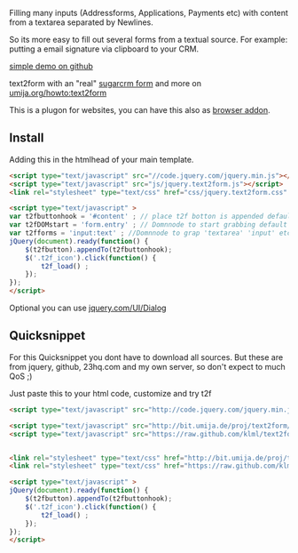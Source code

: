 Filling many inputs (Addressforms, Applications, Payments etc) with content from a textarea separated by Newlines.

So its more easy to fill out several forms from a textual source. For example: putting a email signature via clipboard to your CRM.


[simple demo on github](//klml.github.com/text2form.jquery/)

text2form with an "real" [sugarcrm form](http://bit.umija.de/proj/text2form/jquery.text2form/jquery.text2form_sugarcrm.html) and more on [umija.org/howto:text2form](http://umija.org/howto:text2form)

This is a plugon for websites, you can have this also as [browser addon](https://github.com/klml/text2form.addon).

## Install
Adding this in the htmlhead of your main template.

```html
<script type="text/javascript" src="//code.jquery.com/jquery.min.js"></script>
<script type="text/javascript" src="js/jquery.text2form.js"></script>
<link rel="stylesheet" type="text/css" href="css/jquery.text2form.css" />

<script type="text/javascript" >
var t2fbuttonhook = '#content' ; // place t2f botton is appended default 'body'
var t2fDOMstart = 'form.entry' ; // Domnnode to start grabbing default 'body'
var t2fforms = 'input:text' ; //Domnnode to grap 'textarea' 'input' etc  default 'input:text' to hide hidden
jQuery(document).ready(function() {
    $(t2fbutton).appendTo(t2fbuttonhook);
    $('.t2f_icon').click(function() {     
        t2f_load() ;
    });
});
</script>
```

Optional you can use [jquery.com/UI/Dialog](http://docs.jquery.com/UI/Dialog)

## Quicksnippet

For this Quicksnippet you dont have to download all sources. But these are from jquery, github, 23hq.com and my own server, so don't expect to much QoS ;)

Just paste this to your html code, customize and try t2f

```html
<script type="text/javascript" src="http://code.jquery.com/jquery.min.js"></script>

<script type="text/javascript" src="http://bit.umija.de/proj/text2form/jquery.text2form/jquery-ui-1.8.1.custom.min.js"></script>
<script type="text/javascript" src="https://raw.github.com/klml/text2form.jquery/master/css/jquery.text2form.css"></script>


<link rel="stylesheet" type="text/css" href="http://bit.umija.de/proj/text2form/jquery.text2form/ui-lightness/jquery-ui-1.8.1.custom.css" />
<link rel="stylesheet" type="text/css" href="https://raw.github.com/klml/text2form.jquery/master/js/jquery.text2form.js" />

<script type="text/javascript" >
jQuery(document).ready(function() {
    $(t2fbutton).appendTo(t2fbuttonhook);
    $('.t2f_icon').click(function() {
        t2f_load() ;
    });
});
</script>
```
